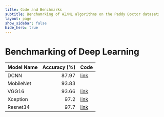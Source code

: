 ```yaml
---
title: Code and Benchmarks
subtitle: Benchamrking of AI/ML algorithms on the Paddy Doctor datasets
layout: page
show_sidebar: false
hide_hero: true
---
```


# Benchmarking of Deep Learning

|Model Name | Accuracy (%) | Code|
| :--- | ---: | :--|
|DCNN| 87.97 |[link](https://github.com/paddydoc/paddy-docctor-dataset/blob/main/cnn.ipynb)|
|MobileNet|93.83||
|VGG16|93.66|[link](https://github.com/paddydoc/paddy-docctor-dataset/blob/main/vgg16.ipynb)|
|Xception|97.2|[link](https://github.com/paddydoc/paddy-docctor-dataset/blob/main/xception.ipynb)|
|Resnet34|97.7|[link](https://github.com/paddydoc/paddy-docctor-dataset/blob/main/resnet34-with-fastai.ipynb)|
